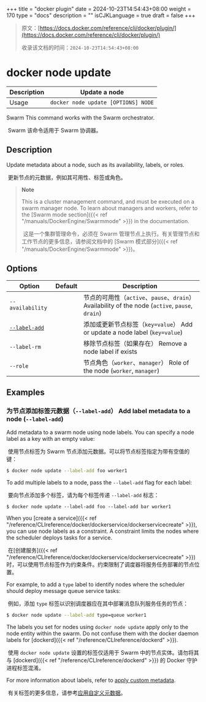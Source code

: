 +++
title = "docker plugin"
date = 2024-10-23T14:54:43+08:00
weight = 170
type = "docs"
description = ""
isCJKLanguage = true
draft = false
+++

> 原文：[https://docs.docker.com/reference/cli/docker/plugin/](https://docs.docker.com/reference/cli/docker/plugin/)
>
> 收录该文档的时间：`2024-10-23T14:54:43+08:00`

# docker node update

| Description | Update a node                       |
| :---------- | ----------------------------------- |
| Usage       | `docker node update [OPTIONS] NODE` |

Swarm This command works with the Swarm orchestrator.

​	Swarm 该命令适用于 Swarm 协调器。

## Description

Update metadata about a node, such as its availability, labels, or roles.

​	更新节点的元数据，例如其可用性、标签或角色。

> **Note**
>
> This is a cluster management command, and must be executed on a swarm manager node. To learn about managers and workers, refer to the [Swarm mode section]({{< ref "/manuals/DockerEngine/Swarmmode" >}}) in the documentation.
>
> ​	这是一个集群管理命令，必须在 Swarm 管理节点上执行。有关管理节点和工作节点的更多信息，请参阅文档中的 [Swarm 模式部分]({{< ref "/manuals/DockerEngine/Swarmmode" >}})。

## Options

| Option                                                       | Default | Description                                                  |
| ------------------------------------------------------------ | ------- | ------------------------------------------------------------ |
| `--availability`                                             |         | 节点的可用性（`active`、`pause`、`drain`） Availability of the node (`active`, `pause`, `drain`) |
| [`--label-add`](https://docs.docker.com/reference/cli/docker/node/update/#label-add) |         | 添加或更新节点标签（`key=value`） Add or update a node label (`key=value`) |
| `--label-rm`                                                 |         | 移除节点标签（如果存在） Remove a node label if exists       |
| `--role`                                                     |         | 节点角色（`worker`、`manager`） Role of the node (`worker`, `manager`) |

## Examples

### 为节点添加标签元数据（`--label-add`） Add label metadata to a node (`--label-add`)

Add metadata to a swarm node using node labels. You can specify a node label as a key with an empty value:

​	使用节点标签为 Swarm 节点添加元数据。可以将节点标签指定为带有空值的键：

```bash
$ docker node update --label-add foo worker1
```

To add multiple labels to a node, pass the `--label-add` flag for each label:

​	要向节点添加多个标签，请为每个标签传递 `--label-add` 标志：

```console
$ docker node update --label-add foo --label-add bar worker1
```

When you [create a service]({{< ref "/reference/CLIreference/docker/dockerservice/dockerservicecreate" >}}), you can use node labels as a constraint. A constraint limits the nodes where the scheduler deploys tasks for a service.

​	在[创建服务]({{< ref "/reference/CLIreference/docker/dockerservice/dockerservicecreate" >}})时，可以使用节点标签作为约束条件。约束限制了调度器将服务任务部署的节点位置。

For example, to add a `type` label to identify nodes where the scheduler should deploy message queue service tasks:

​	例如，添加 `type` 标签以识别调度器应在其中部署消息队列服务任务的节点：



```bash
$ docker node update --label-add type=queue worker1
```

The labels you set for nodes using `docker node update` apply only to the node entity within the swarm. Do not confuse them with the docker daemon labels for [dockerd]({{< ref "/reference/CLIreference/dockerd" >}}).

​	使用 `docker node update` 设置的标签仅适用于 Swarm 中的节点实体。请勿将其与 [dockerd]({{< ref "/reference/CLIreference/dockerd" >}}) 的 Docker 守护进程标签混淆。

For more information about labels, refer to [apply custom metadata](https://docs.docker.com/engine/userguide/labels-custom-metadata/).

​	有关标签的更多信息，请参考[应用自定义元数据](https://docs.docker.com/engine/userguide/labels-custom-metadata/)。
